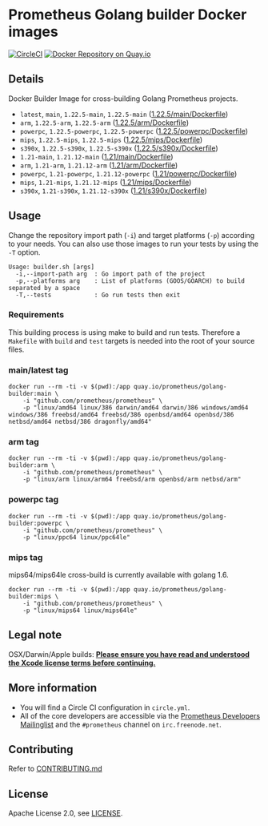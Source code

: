 # Prometheus Golang builder Docker images

[![CircleCI](https://circleci.com/gh/prometheus/golang-builder/tree/master.svg?style=shield)][circleci]
[![Docker Repository on Quay.io](https://quay.io/repository/prometheus/golang-builder/status)][quayio]

## Details

Docker Builder Image for cross-building Golang Prometheus projects.

- `latest`, `main`, `1.22.5-main`, `1.22.5-main` ([1.22.5/main/Dockerfile](1.22.5/main/Dockerfile))
- `arm`, `1.22.5-arm`, `1.22.5-arm` ([1.22.5/arm/Dockerfile](1.22.5/arm/Dockerfile))
- `powerpc`, `1.22.5-powerpc`, `1.22.5-powerpc` ([1.22.5/powerpc/Dockerfile](1.22.5/powerpc/Dockerfile))
- `mips`, `1.22.5-mips`, `1.22.5-mips` ([1.22.5/mips/Dockerfile](1.22.5/mips/Dockerfile))
- `s390x`, `1.22.5-s390x`, `1.22.5-s390x` ([1.22.5/s390x/Dockerfile](1.22.5/s390x/Dockerfile))
- `1.21-main`, `1.21.12-main` ([1.21/main/Dockerfile](1.21/main/Dockerfile))
- `arm`, `1.21-arm`, `1.21.12-arm` ([1.21/arm/Dockerfile](1.21/arm/Dockerfile))
- `powerpc`, `1.21-powerpc`, `1.21.12-powerpc` ([1.21/powerpc/Dockerfile](1.21/powerpc/Dockerfile))
- `mips`, `1.21-mips`, `1.21.12-mips` ([1.21/mips/Dockerfile](1.21/mips/Dockerfile))
- `s390x`, `1.21-s390x`, `1.21.12-s390x` ([1.21/s390x/Dockerfile](1.21/s390x/Dockerfile))

## Usage

Change the repository import path (`-i`) and target platforms (`-p`) according to your needs.
You can also use those images to run your tests by using the `-T` option.

```
Usage: builder.sh [args]
  -i,--import-path arg  : Go import path of the project
  -p,--platforms arg    : List of platforms (GOOS/GOARCH) to build separated by a space
  -T,--tests            : Go run tests then exit
```

### Requirements

This building process is using make to build and run tests.
Therefore a `Makefile` with `build` and `test` targets is needed into the root of your source files.

### main/latest tag

```
docker run --rm -ti -v $(pwd):/app quay.io/prometheus/golang-builder:main \
    -i "github.com/prometheus/prometheus" \
    -p "linux/amd64 linux/386 darwin/amd64 darwin/386 windows/amd64 windows/386 freebsd/amd64 freebsd/386 openbsd/amd64 openbsd/386 netbsd/amd64 netbsd/386 dragonfly/amd64"
```

### arm tag

```
docker run --rm -ti -v $(pwd):/app quay.io/prometheus/golang-builder:arm \
    -i "github.com/prometheus/prometheus" \
    -p "linux/arm linux/arm64 freebsd/arm openbsd/arm netbsd/arm"
```

### powerpc tag

```
docker run --rm -ti -v $(pwd):/app quay.io/prometheus/golang-builder:powerpc \
    -i "github.com/prometheus/prometheus" \
    -p "linux/ppc64 linux/ppc64le"
```

### mips tag

mips64/mips64le cross-build is currently available with golang 1.6.

```
docker run --rm -ti -v $(pwd):/app quay.io/prometheus/golang-builder:mips \
    -i "github.com/prometheus/prometheus" \
    -p "linux/mips64 linux/mips64le"
```

## Legal note

OSX/Darwin/Apple builds:
**[Please ensure you have read and understood the Xcode license
   terms before continuing.](https://www.apple.com/legal/sla/docs/xcode.pdf)**

## More information

  * You will find a Circle CI configuration in `circle.yml`.
  * All of the core developers are accessible via the [Prometheus Developers Mailinglist](https://groups.google.com/forum/?fromgroups#!forum/prometheus-developers) and the `#prometheus` channel on `irc.freenode.net`.

## Contributing

Refer to [CONTRIBUTING.md](CONTRIBUTING.md)

## License

Apache License 2.0, see [LICENSE](LICENSE).

[quayio]: https://quay.io/repository/prometheus/golang-builder
[circleci]: https://circleci.com/gh/prometheus/golang-builder

